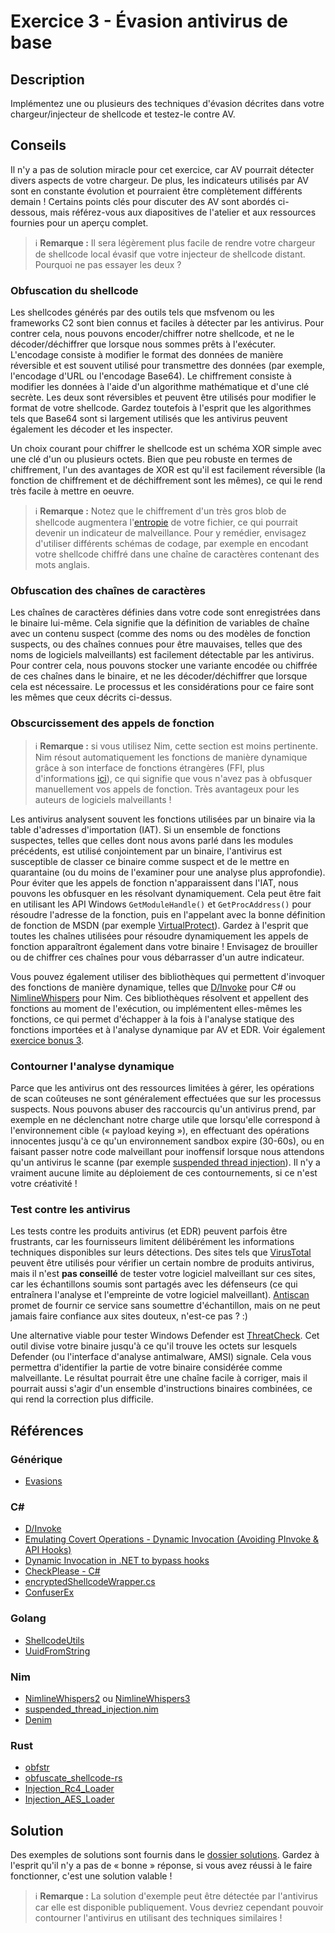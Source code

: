# Exercice 3 - Évasion antivirus de base

## Description

Implémentez une ou plusieurs des techniques d'évasion décrites dans votre chargeur/injecteur de shellcode et testez-le contre AV.

## Conseils

Il n'y a pas de solution miracle pour cet exercice, car AV pourrait détecter divers aspects de votre chargeur. De plus, les indicateurs utilisés par AV sont en constante évolution et pourraient être complètement différents demain ! Certains points clés pour discuter des AV sont abordés ci-dessous, mais référez-vous aux diapositives de l'atelier et aux ressources fournies pour un aperçu complet.

> ℹ **Remarque :** Il sera légèrement plus facile de rendre votre chargeur de shellcode local évasif que votre injecteur de shellcode distant.
> Pourquoi ne pas essayer les deux ?

### Obfuscation du shellcode

Les shellcodes générés par des outils tels que msfvenom ou les frameworks C2 sont bien connus et faciles à détecter par les antivirus. Pour contrer cela, nous pouvons encoder/chiffrer notre shellcode, et ne le décoder/déchiffrer que lorsque nous sommes prêts à l'exécuter. L'encodage consiste à modifier le format des données de manière réversible et est souvent utilisé pour transmettre des données (par exemple, l'encodage d'URL ou l'encodage Base64). Le chiffrement consiste à modifier les données à l'aide d'un algorithme mathématique et d'une clé secrète. Les deux sont réversibles et peuvent être utilisés pour modifier le format de votre shellcode. Gardez toutefois à l'esprit que les algorithmes tels que Base64 sont si largement utilisés que les antivirus peuvent également les décoder et les inspecter.

Un choix courant pour chiffrer le shellcode est un schéma XOR simple avec une clé d'un ou plusieurs octets. Bien que peu robuste en termes de chiffrement, l'un des avantages de XOR est qu'il est facilement réversible (la fonction de chiffrement et de déchiffrement sont les mêmes), ce qui le rend très facile à mettre en oeuvre.

> ℹ **Remarque :** Notez que le chiffrement d'un très gros blob de shellcode augmentera l'[entropie](https://malwaretips.com/threads/malware-analysis-2-what-is-entropy-and-how-do-i-find-the-entropy-of-a-file.42333/) de votre fichier, ce qui pourrait devenir un indicateur de malveillance. Pour y remédier, envisagez d'utiliser différents schémas de codage, par exemple en encodant votre shellcode chiffré dans une chaîne de caractères contenant des mots anglais.

### Obfuscation des chaînes de caractères

Les chaînes de caractères définies dans votre code sont enregistrées dans le binaire lui-même. Cela signifie que la définition de variables de chaîne avec un contenu suspect (comme des noms ou des modèles de fonction suspects, ou des chaînes connues pour être mauvaises, telles que des noms de logiciels malveillants) est facilement détectable par les antivirus. Pour contrer cela, nous pouvons stocker une variante encodée ou chiffrée de ces chaînes dans le binaire, et ne les décoder/déchiffrer que lorsque cela est nécessaire. Le processus et les considérations pour ce faire sont les mêmes que ceux décrits ci-dessus.

### Obscurcissement des appels de fonction

> ℹ **Remarque :** si vous utilisez Nim, cette section est moins pertinente. Nim résout automatiquement les fonctions de manière dynamique grâce à son interface de fonctions étrangères (FFI, plus d'informations [ici](https://github.com/byt3bl33d3r/OffensiveNim#opsec-considerations)), ce qui signifie que vous n'avez pas à obfusquer manuellement vos appels de fonction. Très avantageux pour les auteurs de logiciels malveillants !

Les antivirus analysent souvent les fonctions utilisées par un binaire via la table d'adresses d'importation (IAT). Si un ensemble de fonctions suspectes, telles que celles dont nous avons parlé dans les modules précédents, est utilisé conjointement par un binaire, l'antivirus est susceptible de classer ce binaire comme suspect et de le mettre en quarantaine (ou du moins de l'examiner pour une analyse plus approfondie). Pour éviter que les appels de fonction n'apparaissent dans l'IAT, nous pouvons les obfusquer en les résolvant dynamiquement. Cela peut être fait en utilisant les API Windows `GetModuleHandle()` et `GetProcAddress()` pour résoudre l'adresse de la fonction, puis en l'appelant avec la bonne définition de fonction de MSDN (par exemple [VirtualProtect](https://docs.microsoft.com/en-us/windows/win32/api/memoryapi/nf-memoryapi-virtualprotect)). Gardez à l'esprit que toutes les chaînes utilisées pour résoudre dynamiquement les appels de fonction apparaîtront également dans votre binaire ! Envisagez de brouiller ou de chiffrer ces chaînes pour vous débarrasser d'un autre indicateur.

Vous pouvez également utiliser des bibliothèques qui permettent d'invoquer des fonctions de manière dynamique, telles que [D/Invoke](https://github.com/TheWover/DInvoke) pour C# ou [NimlineWhispers](https://github.com/ajpc500/NimlineWhispers2) pour Nim. Ces bibliothèques résolvent et appellent des fonctions au moment de l'exécution, ou implémentent elles-mêmes les fonctions, ce qui permet d'échapper à la fois à l'analyse statique des fonctions importées et à l'analyse dynamique par AV et EDR. Voir également [exercice bonus 3](../BONUS%20Exercise%203%20-%20Basic%20EDR%20Evasion/).

### Contourner l'analyse dynamique

Parce que les antivirus ont des ressources limitées à gérer, les opérations de scan coûteuses ne sont généralement effectuées que sur les processus suspects. Nous pouvons abuser des raccourcis qu'un antivirus prend, par exemple en ne déclenchant notre charge utile que lorsqu'elle correspond à l'environnement cible (« payload keying »), en effectuant des opérations innocentes jusqu'à ce qu'un environnement sandbox expire (30-60s), ou en faisant passer notre code malveillant pour inoffensif lorsque nous attendons qu'un antivirus le scanne (par exemple [suspended thread injection](https://github.com/plackyhacker/Suspended-Thread-Injection)). Il n'y a vraiment aucune limite au déploiement de ces contournements, si ce n'est votre créativité !

### Test contre les antivirus

Les tests contre les produits antivirus (et EDR) peuvent parfois être frustrants, car les fournisseurs limitent délibérément les informations techniques disponibles sur leurs détections. Des sites tels que [VirusTotal](https://www.virustotal.com/) peuvent être utilisés pour vérifier un certain nombre de produits antivirus, mais il n'est **pas conseillé** de tester votre logiciel malveillant sur ces sites, car les échantillons soumis sont partagés avec les défenseurs (ce qui entraînera l'analyse et l'empreinte de votre logiciel malveillant). [Antiscan](https://antiscan.me) promet de fournir ce service sans soumettre d'échantillon, mais on ne peut jamais faire confiance aux sites douteux, n'est-ce pas ? :)

Une alternative viable pour tester Windows Defender est [ThreatCheck](https://github.com/rasta-mouse/ThreatCheck). Cet outil divise votre binaire jusqu'à ce qu'il trouve les octets sur lesquels Defender (ou l'interface d'analyse antimalware, AMSI) signale. Cela vous permettra d'identifier la partie de votre binaire considérée comme malveillante. Le résultat pourrait être une chaîne facile à corriger, mais il pourrait aussi s'agir d'un ensemble d'instructions binaires combinées, ce qui rend la correction plus difficile.

## Références

### Générique

- [Evasions](https://evasions.checkpoint.com/)

### C#

- [D/Invoke](https://github.com/TheWover/DInvoke)
- [Emulating Covert Operations - Dynamic Invocation (Avoiding PInvoke & API Hooks)](https://thewover.github.io/Dynamic-Invoke/)
- [Dynamic Invocation in .NET to bypass hooks](https://blog.nviso.eu/2020/11/20/dynamic-invocation-in-net-to-bypass-hooks/)
- [CheckPlease - C#](https://github.com/Arvanaghi/CheckPlease/tree/master/C%23)
- [encryptedShellcodeWrapper.cs](https://github.com/Arno0x/ShellcodeWrapper/blob/master/templates/encryptedShellcodeWrapper.cs)
- [ConfuserEx](https://github.com/mkaring/ConfuserEx)

### Golang

- [ShellcodeUtils](https://github.com/Ne0nd0g/go-shellcode/blob/master/cmd/ShellcodeUtils/main.go)
- [UuidFromString](https://github.com/Ne0nd0g/go-shellcode/blob/master/cmd/UuidFromString/main.go)

### Nim

- [NimlineWhispers2](https://github.com/ajpc500/NimlineWhispers2) ou [NimlineWhispers3](https://github.com/klezVirus/NimlineWhispers3)
- [suspended_thread_injection.nim](https://github.com/byt3bl33d3r/OffensiveNim/blob/master/src/suspended_thread_injection.nim)
- [Denim](https://github.com/moloch--/denim)

### Rust

- [obfstr](https://docs.rs/obfstr/latest/obfstr/)
- [obfuscate_shellcode-rs](https://github.com/memN0ps/arsenal-rs/blob/main/obfuscate_shellcode-rs/src/main.rs)
- [Injection_Rc4_Loader](https://github.com/trickster0/OffensiveRust/blob/master/Injection_Rc4_Loader/src/main.rs)
- [Injection_AES_Loader](https://github.com/trickster0/OffensiveRust/blob/master/Injection_AES_Loader/src/main.rs)

## Solution

Des exemples de solutions sont fournis dans le [dossier solutions](solutions/). Gardez à l'esprit qu'il n'y a pas de « bonne » réponse, si vous avez réussi à le faire fonctionner, c'est une solution valable !

> ℹ **Remarque :** La solution d'exemple peut être détectée par l'antivirus car elle est disponible publiquement. Vous devriez cependant pouvoir contourner l'antivirus en utilisant des techniques similaires !
